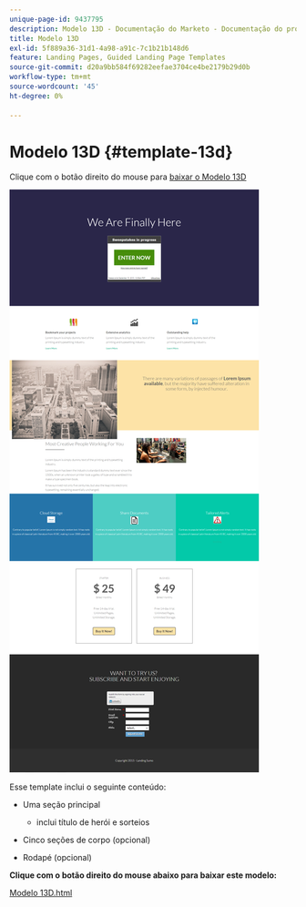 ```yaml
---
unique-page-id: 9437795
description: Modelo 13D - Documentação do Marketo - Documentação do produto
title: Modelo 13D
exl-id: 5f889a36-31d1-4a98-a91c-7c1b21b148d6
feature: Landing Pages, Guided Landing Page Templates
source-git-commit: d20a9bb584f69282eefae3704ce4be2179b29d0b
workflow-type: tm+mt
source-wordcount: '45'
ht-degree: 0%

---
```


# Modelo 13D {#template-13d}

Clique com o botão direito do mouse para [baixar o Modelo 13D](https://experienceleague.adobe.com/landing/marketo/lp-templates/template-13d.html?lang=pt-BR)

![](assets/image2015-8-11-14-3a17-3a5.png)

Esse template inclui o seguinte conteúdo:

* Uma seção principal

   * inclui título de herói e sorteios

* Cinco seções de corpo (opcional)
* Rodapé (opcional)

**Clique com o botão direito do mouse abaixo para baixar este modelo:**

[Modelo 13D.html](https://experienceleague.adobe.com/landing/marketo/lp-templates/template-13d.html?lang=pt-BR)
